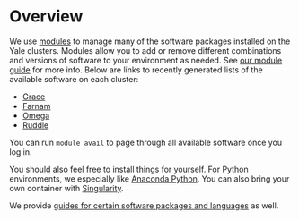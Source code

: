 # Overview

We use [modules](/node/3769) to manage many of the software packages installed on the Yale clusters. Modules allow you to add or remove different combinations and versions of software to your environment as needed. See [our module guide](/node/3769) for more info. Below are links to recently generated lists of the available software on each cluster:

*   [Grace](/node/15841)
*   [Farnam](/node/15836)
*   [Omega](/node/15846)
*   [Ruddle](/node/15851)

You can run `module avail` to page through all available software once you log in.

You should also feel free to install things for yourself. For Python environments, we especially like [Anaconda Python](/node/14571). You can also bring your own container with [Singularity](/node/16281).

We provide [guides for certain software packages and languages](/node/16962) as well.
